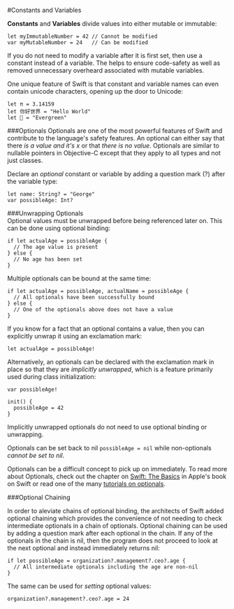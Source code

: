#Constants and Variables  

**Constants** and **Variables** divide values into either mutable or immutable:  
```
let myImmutableNumber = 42 // Cannot be modified
var myMutableNumber = 24   // Can be modified
```

If you do not need to modify a variable after it is first set, then use a constant instead of a variable. The helps to ensure code-safety as well as removed unnecessary overheard associated with mutable variables.  

One unique feature of Swift is that constant and variable names can even contain unicode characters, opening up the door to Unicode:  

```
let π = 3.14159
let 你好世界 = "Hello World"
let 🌲 = "Evergreen"
```

###Optionals
Optionals are one of the most powerful features of Swift and contribute to the language's safety features. An optional can either say that there *is a value and it's x* or that *there is no value*. Optionals are similar to nullable pointers in Objective-C except that they apply to all types and not just classes.

Declare an *optional* constant or variable by adding a question mark (?) after the variable type:  
```
let name: String? = "George"
var possibleAge: Int?
```

###Unwrapping Optionals  
Optional values must be unwrapped before being referenced later on. This can be done using optional binding: 
```
if let actualAge = possibleAge {
  // The age value is present
} else {
  // No age has been set
}
```

Multiple optionals can be bound at the same time:  
```
if let actualAge = possibleAge, actualName = possibleAge {
  // All optionals have been successfully bound
} else {
  // One of the optionals above does not have a value
}
```

If you know for a fact that an optional contains a value, then you can explicitly unwrap it using an exclamation mark:  
```
let actualAge = possibleAge!
```

Alternatively, an optionals can be declared with the exclamation mark in place so that they are *implicitly unwrapped*, which is a feature primarily used during class initialization:
```
var possibleAge!

init() {
  possibleAge = 42
}
```

Implicitly unwrapped optionals do not need to use optional binding or unwrapping.  

Optionals can be set back to nil `possibleAge = nil` while non-optionals *cannot be set to nil*.  

Optionals can be a difficult concept to pick up on immediately. To read more about Optionals, check out the chapter on [Swift: The Basics](https://developer.apple.com/library/ios/documentation/Swift/Conceptual/Swift_Programming_Language/TheBasics.html#//apple_ref/doc/uid/TP40014097-CH5-ID309) in Apple's book on Swift or read one of the many [tutorials on optionals](http://www.appcoda.com/beginners-guide-optionals-swift/).  

###Optional Chaining  

In order to aleviate chains of optional binding, the architects of Swift added optional chaining which provides the convenience of not needing to check intermediate optionals in a chain of optionals. Optional chaining can be used by adding a question mark after each optional in the chain. If any of the optionals in the chain is nil, then the program does not proceed to look at the next optional and instead immediately returns nil:  
```
if let possibleAge = organization?.management?.ceo?.age {
  // All intermediate optionals including the age are non-nil
}
```

The same can be used for *setting* optional values:  
```
organization?.management?.ceo?.age = 24
```


